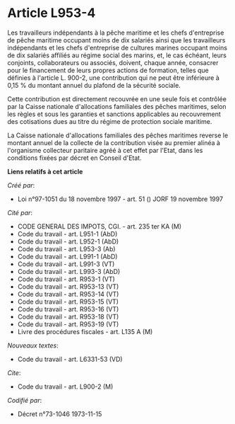 # Article L953-4

Les travailleurs indépendants à la pêche maritime et les chefs d'entreprise de pêche maritime occupant moins de dix salariés
ainsi que les travailleurs indépendants et les chefs d'entreprise de cultures marines occupant moins de dix salariés affiliés
au régime social des marins, et, le cas échéant, leurs conjoints, collaborateurs ou associés, doivent, chaque année,
consacrer pour le financement de leurs propres actions de formation, telles que définies à l'article L. 900-2, une
contribution qui ne peut être inférieure à 0,15 % du montant annuel du plafond de la sécurité sociale.

Cette contribution est directement recouvrée en une seule fois et contrôlée par la Caisse nationale d'allocations familiales
des pêches maritimes, selon les règles et sous les garanties et sanctions applicables au recouvrement des cotisations dues au
titre du régime de protection sociale maritime.

La Caisse nationale d'allocations familiales des pêches maritimes reverse le montant annuel de la collecte de la contribution
visée au premier alinéa à l'organisme collecteur paritaire agréé à cet effet par l'Etat, dans les conditions fixées par
décret en Conseil d'Etat.

**Liens relatifs à cet article**

_Créé par_:

  - Loi n°97-1051 du 18 novembre 1997 - art. 51 () JORF 19 novembre 1997

_Cité par_:

  - CODE GENERAL DES IMPOTS, CGI. - art. 235 ter KA (M)
  - Code du travail - art. L951-1 (AbD)
  - Code du travail - art. L952-1 (AbD)
  - Code du travail - art. L953-3 (Ab)
  - Code du travail - art. L991-1 (AbD)
  - Code du travail - art. L991-3 (VT)
  - Code du travail - art. L993-3 (AbD)
  - Code du travail - art. R953-1 (VT)
  - Code du travail - art. R953-13 (VT)
  - Code du travail - art. R953-14 (VT)
  - Code du travail - art. R953-15 (VT)
  - Code du travail - art. R953-16 (VT)
  - Code du travail - art. R953-18 (VT)
  - Code du travail - art. R953-19 (VT)
  - Livre des procédures fiscales - art. L135 A (M)

_Nouveaux textes_:

  - Code du travail - art. L6331-53 (VD)

_Cite_:

  - Code du travail - art. L900-2 (M)

_Codifié par_:

  - Décret n°73-1046 1973-11-15
